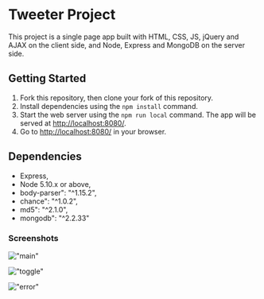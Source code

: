 # Tweeter Project

This project is a single page app built with HTML, CSS, JS, jQuery and AJAX on the client side, and Node, Express and MongoDB on the server side. 

## Getting Started

1. Fork this repository, then clone your fork of this repository.
2. Install dependencies using the `npm install` command.
3. Start the web server using the `npm run local` command. The app will be served at <http://localhost:8080/>.
4. Go to <http://localhost:8080/> in your browser.

## Dependencies

- Express,
- Node 5.10.x or above,
- body-parser": "^1.15.2",
- chance": "^1.0.2",
- md5": "^2.1.0",
- mongodb": "^2.2.33"

### Screenshots
!["main"](https://raw.githubusercontent.com/hepuliu/tweeter/master/docs/main.png"main")

!["toggle"](https://raw.githubusercontent.com/hepuliu/tweeter/master/docs/toggle.png"toggle")

!["error"](https://raw.githubusercontent.com/hepuliu/tweeter/master/docs/error.png"error")